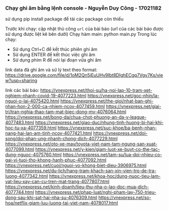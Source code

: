 ### Chạy ghi âm bằng lệnh console - Nguyễn Duy Công - 17021182
sử dụng pip install package để tải các package còn thiếu

Trước khi chạy: cập nhật thủ công `url` của bài báo (url của các bài báo được sử dụng được liệt kê bên dưới)
Chạy hàm main: python main.py 
Trong lúc chạy:
- Sử dụng Ctrl+C để kết thúc phiên ghi âm
- Sử dụng ENTER để kết thúc việc ghi âm
- Sử dụng phím R để nói lại đoạn vừa ghi âm

link data đã ghi âm và sử lý text theo format:
https://drive.google.com/file/d/1oM2Qn5jEuUHy9Ibt8DIghECgq7Vgv7Ks/view?usp=sharing

link các bài báo:
https://vnexpress.net/thoi-su/ha-noi-lap-10-tram-xet-nghiem-nhanh-covid-19-4077223.html
https://vnexpress.net/goc-nhin/la-nguoi-o-lai-4075420.html
https://vnexpress.net/the-gioi/nhat-ban-ghi-nhan-hon-2-000-ca-nhiem-ncov-4077459.html
https://vnexpress.net/giai-tri/tran-nghia-thao-tam-mat-biec-dong-mv-4076064.html
https://vnexpress.net/bong-da/chua-chot-phuong-an-da-v-league-4077483.html
https://vnexpress.net/giao-duc/nhung-tinh-huong-bi-hai-khi-hoc-tu-xa-4077359.html
https://vnexpress.net/suc-khoe/ba-benh-nhan-nang-hai-lan-am-tinh-ncov-4077421.html
https://vnexpress.net/doi-song/doi-phan-ung-nhanh-chong-dich-4077229.html
https://vnexpress.net/oto-xe-may/toyota-viet-nam-tam-ngung-san-xuat-4077099.html
https://vnexpress.net/y-kien/giam-luot-xe-buyt-co-the-tac-dung-nguoc-4075760.html
https://vnexpress.net/tam-su/lua-doi-nhieu-co-gai-vi-tuoi-tho-khong-hanh-phuc-4077092.html
https://vnexpress.net/cuoi/nguoi-vo-khong-biet-dieu-3906975.html
https://vnexpress.net/du-lich/hang-tram-khach-san-xin-vien-tro-de-tra-luong-4077342.html
https://vnexpress.net/khoa-hoc/dung-nuoc-tieu-lam-vat-lieu-xay-can-cu-tren-mat-trang-4077807.html
https://vnexpress.net/kinh-doanh/tieu-thu-nha-o-lao-doc-mua-dich-4077744.html
https://vnexpress.net/phap-luat/nghi-pham-lay-750-trieu-dong-sau-khi-sat-hai-nha-su-4076309.html
https://vnexpress.net/so-hoa/netflix-giam-luu-luong-tai-viet-nam-4078017.html